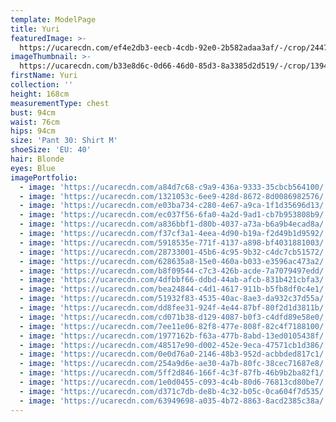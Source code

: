 ```yaml
---
template: ModelPage
title: Yuri
featuredImage: >-
  https://ucarecdn.com/ef4e2db3-eecb-4cdb-92e0-2b582adaa3af/-/crop/2447x1207/0,0/-/preview/
imageThumbnail: >-
  https://ucarecdn.com/b33e8d6c-0d66-46d0-85d3-8a3385d2d519/-/crop/1394x1943/174,0/-/preview/
firstName: Yuri
collection: ''
height: 168cm
measurementType: chest
bust: 94cm
waist: 76cm
hips: 94cm
size: 'Pant 30: Shirt M'
shoeSize: 'EU: 40'
hair: Blonde
eyes: Blue
imagePortfolio:
  - image: 'https://ucarecdn.com/a84d7c68-c9a9-436a-9333-35cbcb564100/'
  - image: 'https://ucarecdn.com/1321053c-6ee9-428d-8672-8d0086982576/'
  - image: 'https://ucarecdn.com/e03ba734-c280-4e67-a9ca-1f1d35696d13/'
  - image: 'https://ucarecdn.com/ec037f56-6fa0-4a2d-9ad1-cb7b953808b9/'
  - image: 'https://ucarecdn.com/a836bbf1-d80b-4037-a73a-b6a9b4ecad8a/'
  - image: 'https://ucarecdn.com/f37cf3a1-4eea-4d90-b19a-f2d49b1d9592/'
  - image: 'https://ucarecdn.com/5918535e-771f-4137-a898-bf4031881003/'
  - image: 'https://ucarecdn.com/28733001-45b6-4c95-9b32-c4dc7cb51572/'
  - image: 'https://ucarecdn.com/628635a8-15e0-460a-b033-e3596ac473a2/'
  - image: 'https://ucarecdn.com/b8f09544-c7c3-426b-acde-7a7079497edd/'
  - image: 'https://ucarecdn.com/4dfbbf66-ddbd-44ab-afcb-831b421cbfa3/'
  - image: 'https://ucarecdn.com/bea24844-c4d1-4617-911b-b5fb8df0c4e1/'
  - image: 'https://ucarecdn.com/51932f83-4535-40ac-8ae3-da932c37d55a/'
  - image: 'https://ucarecdn.com/dd8fee31-924f-4e44-87bf-80f2d1d3811b/'
  - image: 'https://ucarecdn.com/cd071b38-d129-4087-b0f3-c4dfd89e58e0/'
  - image: 'https://ucarecdn.com/7ee11e06-82f8-477e-808f-82c4f7188100/'
  - image: 'https://ucarecdn.com/1977162b-f63a-477b-8abd-13ed0105438f/'
  - image: 'https://ucarecdn.com/48517e90-d002-452e-9eca-47571cb1d386/'
  - image: 'https://ucarecdn.com/0e0d76a0-2146-48b3-952d-acbbded817c1/'
  - image: 'https://ucarecdn.com/254a9d6e-ae30-4a7b-80fc-38cec71687e8/'
  - image: 'https://ucarecdn.com/5ff2d846-166f-4c3f-87fb-46b9b2ba82f1/'
  - image: 'https://ucarecdn.com/1e0d0455-c093-4c4b-80d6-76813cd80be7/'
  - image: 'https://ucarecdn.com/d371c7db-de8b-4c32-b05c-0ca604f7d535/'
  - image: 'https://ucarecdn.com/63949698-a035-4b72-8863-8acd2385c38a/'
---
```


